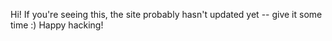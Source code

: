 Hi! If you're seeing this, the site probably hasn't updated yet -- give it some time :) Happy hacking!